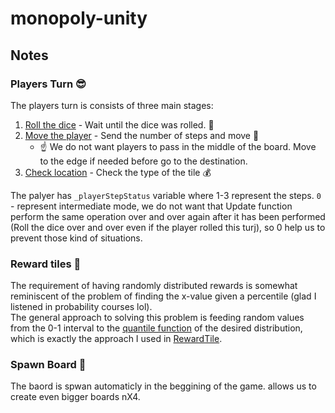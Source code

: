 # monopoly-unity

## Notes
### Players Turn :sunglasses:
 
The players turn is consists of three main stages:
1. [Roll the dice](https://github.com/ChenOst/monopoly-unity/blob/main/Assets/Scripts/Dice/RollTheDice.cs) - Wait until the dice was rolled. :game_die:
2. [Move the player](https://github.com/ChenOst/monopoly-unity/blob/main/Assets/Scripts/Player/Mover.cs) - Send the number of steps and move :paw_prints:
    - :point_up:  We do not want players to pass in the middle of the board.
Move to the edge if needed before go to the destination.
3. [Check location](https://github.com/ChenOst/monopoly-unity/blob/main/Assets/Scripts/Player/CheckLocation.cs) - Check the type of the tile :moneybag:

The palyer has `_playerStepStatus` variable where 1-3 represent the steps.
`0` - represent intermediate mode, we do not want that Update function perform the same operation over and over again after
 it has been performed (Roll the dice over and over even if the player rolled this turj), so 0 help us to prevent those kind of situations.

### Reward tiles :gift:

The requirement of having randomly distributed rewards is somewhat reminiscent of the problem of finding the x-value given a percentile (glad I listened in probability courses lol).  
The general approach to solving this problem is feeding random values from the 0-1 interval to the [quantile function](https://en.wikipedia.org/wiki/Quantile_function) of the desired distribution,
which is exactly the approach I used in [RewardTile](https://github.com/ChenOst/monopoly-unity/blob/main/Assets/Scripts/Tiles/RewardTile.cs).

### Spawn Board :repeat:

The baord is spwan automaticly in the beggining of the game.
allows us to create even bigger boards nX4. 
